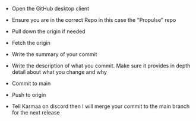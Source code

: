 - Open the GitHub desktop client
    
- Ensure you are in the correct Repo in this case the "Propulse" repo
    
- Pull down the origin if needed
    
- Fetch the origin
    
- Write the summary of your commit
    
- Write the description of what you commit. Make sure it provides in depth detail about what you change and why
    
- Commit to main
    
- Push to origin
    
- Tell Karmaa on discord then I will merge your commit to the main branch for the next release